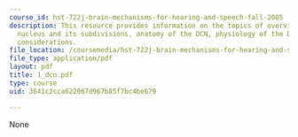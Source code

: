 ```yaml
---
course_id: hst-722j-brain-mechanisms-for-hearing-and-speech-fall-2005
description: This resource provides information on the topics of overview of the cochlear
  nucleus and its subdivisions, anatomy of the DCN, physiology of the DCN, and functional
  considerations.
file_location: /coursemedia/hst-722j-brain-mechanisms-for-hearing-and-speech-fall-2005/3641c2cca622067d967b85f7bc4be679_1_dcn.pdf
file_type: application/pdf
layout: pdf
title: 1_dcn.pdf
type: course
uid: 3641c2cca622067d967b85f7bc4be679

---
```

None